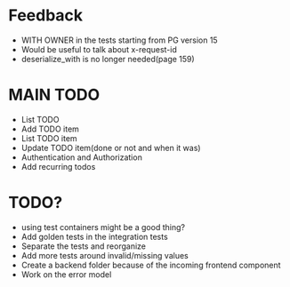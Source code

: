 # Feedback
* WITH OWNER in the tests starting from PG version 15
* Would be useful to talk about x-request-id
* deserialize_with is no longer needed(page 159)

# MAIN TODO
* List TODO
* Add TODO item
* List TODO item
* Update TODO item(done or not and when it was)
* Authentication and Authorization
* Add recurring todos 

# TODO?
* using test containers might be a good thing?
* Add golden tests in the integration tests
* Separate the tests and reorganize
* Add more tests around invalid/missing values
* Create a backend folder because of the incoming frontend component
* Work on the error model
